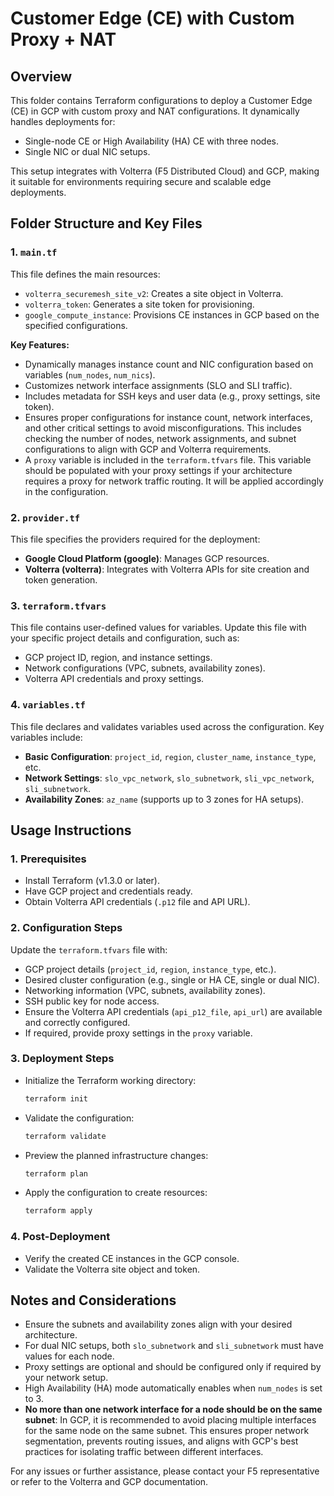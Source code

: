 # Customer Edge (CE) with Custom Proxy + NAT

## Overview

This folder contains Terraform configurations to deploy a Customer Edge (CE) in GCP with custom proxy and NAT configurations. It dynamically handles deployments for:

- Single-node CE or High Availability (HA) CE with three nodes.
- Single NIC or dual NIC setups.

This setup integrates with Volterra (F5 Distributed Cloud) and GCP, making it suitable for environments requiring secure and scalable edge deployments.

## Folder Structure and Key Files

### 1. `main.tf`

This file defines the main resources:

- `volterra_securemesh_site_v2`: Creates a site object in Volterra.
- `volterra_token`: Generates a site token for provisioning.
- `google_compute_instance`: Provisions CE instances in GCP based on the specified configurations.

**Key Features:**

- Dynamically manages instance count and NIC configuration based on variables (`num_nodes`, `num_nics`).
- Customizes network interface assignments (SLO and SLI traffic).
- Includes metadata for SSH keys and user data (e.g., proxy settings, site token).
- Ensures proper configurations for instance count, network interfaces, and other critical settings to avoid misconfigurations. This includes checking the number of nodes, network assignments, and subnet configurations to align with GCP and Volterra requirements.
- A `proxy` variable is included in the `terraform.tfvars` file. This variable should be populated with your proxy settings if your architecture requires a proxy for network traffic routing. It will be applied accordingly in the configuration.

### 2. `provider.tf`

This file specifies the providers required for the deployment:

- **Google Cloud Platform (google)**: Manages GCP resources.
- **Volterra (volterra)**: Integrates with Volterra APIs for site creation and token generation.

### 3. `terraform.tfvars`

This file contains user-defined values for variables. Update this file with your specific project details and configuration, such as:

- GCP project ID, region, and instance settings.
- Network configurations (VPC, subnets, availability zones).
- Volterra API credentials and proxy settings.

### 4. `variables.tf`

This file declares and validates variables used across the configuration. Key variables include:

- **Basic Configuration**: `project_id`, `region`, `cluster_name`, `instance_type`, etc.
- **Network Settings**: `slo_vpc_network`, `slo_subnetwork`, `sli_vpc_network`, `sli_subnetwork`.
- **Availability Zones**: `az_name` (supports up to 3 zones for HA setups).

## Usage Instructions

### 1. Prerequisites

- Install Terraform (v1.3.0 or later).
- Have GCP project and credentials ready.
- Obtain Volterra API credentials (`.p12` file and API URL).

### 2. Configuration Steps

Update the `terraform.tfvars` file with:

- GCP project details (`project_id`, `region`, `instance_type`, etc.).
- Desired cluster configuration (e.g., single or HA CE, single or dual NIC).
- Networking information (VPC, subnets, availability zones).
- SSH public key for node access.
- Ensure the Volterra API credentials (`api_p12_file`, `api_url`) are available and correctly configured.
- If required, provide proxy settings in the `proxy` variable.

### 3. Deployment Steps

- Initialize the Terraform working directory:
  ```bash
  terraform init

- Validate the configuration:
  ```bash
  terraform validate

- Preview the planned infrastructure changes:
  ```bash
  terraform plan

- Apply the configuration to create resources:
  ```bash
  terraform apply

### 4. Post-Deployment

- Verify the created CE instances in the GCP console.
- Validate the Volterra site object and token.

## Notes and Considerations

- Ensure the subnets and availability zones align with your desired architecture.
- For dual NIC setups, both `slo_subnetwork` and `sli_subnetwork` must have values for each node.
- Proxy settings are optional and should be configured only if required by your network setup.
- High Availability (HA) mode automatically enables when `num_nodes` is set to 3.
- **No more than one network interface for a node should be on the same subnet**: In GCP, it is recommended to avoid placing multiple interfaces for the same node on the same subnet. This ensures proper network segmentation, prevents routing issues, and aligns with GCP's best practices for isolating traffic between different interfaces.

For any issues or further assistance, please contact your F5 representative or refer to the Volterra and GCP documentation.

  
  
